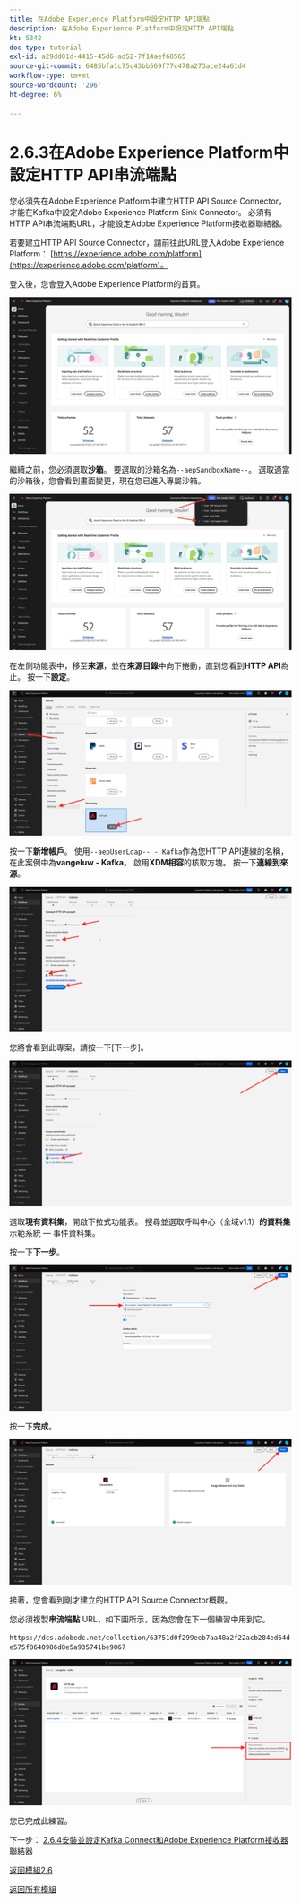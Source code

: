 ```yaml
---
title: 在Adobe Experience Platform中設定HTTP API端點
description: 在Adobe Experience Platform中設定HTTP API端點
kt: 5342
doc-type: tutorial
exl-id: a29dd01d-4415-45d6-ad52-7f14aef60565
source-git-commit: 6485bfa1c75c43bb569f77c478a273ace24a61d4
workflow-type: tm+mt
source-wordcount: '296'
ht-degree: 6%

---
```


# 2.6.3在Adobe Experience Platform中設定HTTP API串流端點

您必須先在Adobe Experience Platform中建立HTTP API Source Connector，才能在Kafka中設定Adobe Experience Platform Sink Connector。 必須有HTTP API串流端點URL，才能設定Adobe Experience Platform接收器聯結器。

若要建立HTTP API Source Connector，請前往此URL登入Adobe Experience Platform： [https://experience.adobe.com/platform](https://experience.adobe.com/platform)。

登入後，您會登入Adobe Experience Platform的首頁。

![資料擷取](./../../../modules/datacollection/module1.2/images/home.png)

繼續之前，您必須選取&#x200B;**沙箱**。 要選取的沙箱名為``--aepSandboxName--``。 選取適當的沙箱後，您會看到畫面變更，現在您已進入專屬沙箱。

![資料擷取](./../../../modules/datacollection/module1.2/images/sb1.png)

在左側功能表中，移至&#x200B;**來源**，並在&#x200B;**來源目錄**&#x200B;中向下捲動，直到您看到&#x200B;**HTTP API**&#x200B;為止。 按一下&#x200B;**設定**。

![資料擷取](./images/kaep1.png)

按一下&#x200B;**新增帳戶**。 使用`--aepUserLdap-- - Kafka`作為您HTTP API連線的名稱，在此案例中為&#x200B;**vangeluw - Kafka**。 啟用&#x200B;**XDM相容**&#x200B;的核取方塊。 按一下&#x200B;**連線到來源**。

![資料擷取](./images/kaep2.png)

您將會看到此專案，請按一下[下一步]。**&#x200B;**

![資料擷取](./images/kaep3.png)

選取&#x200B;**現有資料集**，開啟下拉式功能表。 搜尋並選取呼叫中心（全域v1.1）**的資料集**&#x200B;示範系統 — 事件資料集。

按一下&#x200B;**下一步**。

![資料擷取](./images/kaep4.png)

按一下&#x200B;**完成**。

![資料擷取](./images/kaep8.png)

接著，您會看到剛才建立的HTTP API Source Connector概觀。

您必須複製&#x200B;**串流端點** URL，如下圖所示，因為您會在下一個練習中用到它。

`https://dcs.adobedc.net/collection/63751d0f299eeb7aa48a2f22acb284ed64de575f8640986d8e5a935741be9067`

![資料擷取](./images/kaep9.png)

您已完成此練習。

下一步： [2.6.4安裝並設定Kafka Connect和Adobe Experience Platform接收器聯結器](./ex4.md)

[返回模組2.6](./aep-apache-kafka.md)

[返回所有模組](../../../overview.md)
